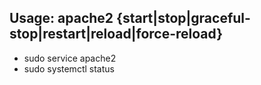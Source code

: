 ## Usage: apache2 {start|stop|graceful-stop|restart|reload|force-reload}
   - sudo service apache2 <command>
   - sudo systemctl status <command>


